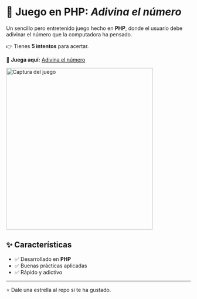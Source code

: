 # 🎲 Juego en PHP: *Adivina el número*  
Un sencillo pero entretenido juego hecho en **PHP**, donde el usuario debe adivinar el número que la computadora ha pensado.  

👉 Tienes **5 intentos** para acertar.  

🔗 **Juega aquí:** [Adivina el número](https://adivina-el-numero-php-1619f.wasmer.app/)  

<img width="400px" height="441" alt="Captura del juego" src="https://github.com/user-attachments/assets/e424f5fd-54d4-4bbe-a08b-2422a0439324" />

## ✨ Características
- ✅ Desarrollado en **PHP**  
- ✅ Buenas prácticas aplicadas  
- ✅ Rápido y adictivo  

---

⭐ Dale una estrella al repo si te ha gustado.  
